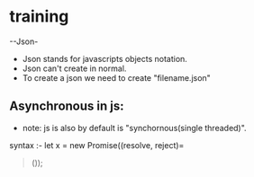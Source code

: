 # training
--Json-
- Json stands for javascripts objects notation.
- Json can't create in normal.
- To create a json we need to create "filename.json"


Asynchronous in js:
-------------------
- note: js is also by default is "synchornous(single threaded)".

syntax :- let x = new Promise((resolve, reject)=
>());
